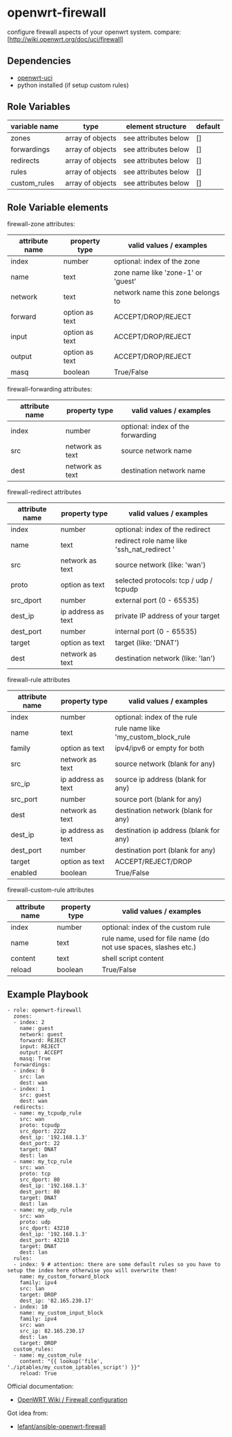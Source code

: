 openwrt-firewall
================

configure firewall aspects of your openwrt system.
compare: [http://wiki.openwrt.org/doc/uci/firewall]

Dependencies
------------

* [openwrt-uci](https://github.com/flandiGT/openwrt-uci)
* python installed (if setup custom rules)

Role Variables
--------------

| variable name     | type             | element structure    | default |
|-------------------|------------------|----------------------|---------|
| zones             | array of objects | see attributes below | []      |
| forwardings       | array of objects | see attributes below | []      |
| redirects         | array of objects | see attributes below | []      |
| rules             | array of objects | see attributes below | []      |
| custom_rules      | array of objects | see attributes below | []      |

Role Variable elements
----------------------

firewall-zone attributes:

| attribute name | property type       | valid values / examples            |
|----------------|---------------------|------------------------------------|
| index          | number              | optional: index of the zone        |
| name           | text                | zone name like 'zone-1' or 'guest' |
| network        | text                | network name this zone belongs to  |
| forward        | option as text      | ACCEPT/DROP/REJECT                 |
| input          | option as text      | ACCEPT/DROP/REJECT                 |
| output         | option as text      | ACCEPT/DROP/REJECT                 |
| masq           | boolean             | True/False                         |

firewall-forwarding attributes:

| attribute name | property type       | valid values / examples            |
|----------------|---------------------|------------------------------------|
| index          | number              | optional: index of the forwarding  |
| src            | network as text     | source network name                |
| dest           | network as text     | destination network name           |

firewall-redirect attributes

| attribute name | property type       | valid values / examples                     |
|----------------|---------------------|---------------------------------------------|
| index          | number              | optional: index of the redirect             |
| name           | text                | redirect role name like 'ssh_nat_redirect ' |
| src            | network as text     | source network (like: 'wan')                |
| proto          | option as text      | selected protocols: tcp / udp / tcpudp      |
| src_dport      | number              | external port (0 - 65535)                   |
| dest_ip        | ip address as text  | private IP address of your target           |
| dest_port      | number              | internal port (0 - 65535)                   |
| target         | option as text      | target (like: 'DNAT')                       |
| dest           | network as text     | destination network (like: 'lan')           |

firewall-rule attributes

| attribute name | property type       | valid values / examples                     |
|----------------|---------------------|---------------------------------------------|
| index          | number              | optional: index of the rule                 |
| name           | text                | rule name like 'my_custom_block_rule        |
| family         | option as text      | ipv4/ipv6 or empty for both                 |
| src            | network as text     | source network (blank for any)              |
| src_ip         | ip address as text  | source ip address (blank for any)           |
| src_port       | number              | source port (blank for any)                 |
| dest           | network as text     | destination network (blank for any)         |
| dest_ip        | ip address as text  | destination ip address (blank for any)      |
| dest_port      | number              | destination port (blank for any)            |
| target         | option as text      | ACCEPT/REJECT/DROP                          |
| enabled        | boolean             | True/False                                  |

firewall-custom-rule attributes

| attribute name | property type       | valid values / examples                                         |
|----------------|---------------------|-----------------------------------------------------------------|
| index          | number              | optional: index of the  custom rule                             |
| name           | text                | rule name, used for file name (do not use spaces, slashes etc.) |
| content        | text                | shell script content                                            |
| reload         | boolean             | True/False                                                      |

Example Playbook
----------------

```
- role: openwrt-firewall
  zones:
  - index: 2
    name: guest
    network: guest
    forward: REJECT
    input: REJECT
    output: ACCEPT
    masq: True   
  forwardings:
  - index: 0
    src: lan
    dest: wan
  - index: 1
    src: guest
    dest: wan    
  redirects:
  - name: my_tcpudp_rule
    src: wan
    proto: tcpudp
    src_dport: 2222
    dest_ip: '192.168.1.3'
    dest_port: 22
    target: DNAT
    dest: lan
  - name: my_tcp_rule
    src: wan
    proto: tcp
    src_dport: 80
    dest_ip: '192.168.1.3'
    dest_port: 80
    target: DNAT
    dest: lan
  - name: my_udp_rule
    src: wan
    proto: udp
    src_dport: 43210
    dest_ip: '192.168.1.3'
    dest_port: 43210
    target: DNAT
    dest: lan
  rules:
  - index: 9 # attention: there are some default rules so you have to setup the index here otherwise you will overwrite them!
    name: my_custom_forward_block
    family: ipv4
    src: lan
    target: DROP
    dest_ip: '82.165.230.17'      
  - index: 10
    name: my_custom_input_block
    family: ipv4
    src: wan
    src_ip: 82.165.230.17
    dest: lan
    target: DROP
  custom_rules:
  - name: my_custom_rule
    content: "{{ lookup('file', './iptables/my_custom_iptables_script') }}"
    reload: True
```

Official documentation:
* [OpenWRT Wiki / Firewall configuration](http://wiki.openwrt.org/doc/uci/firewall)

Got idea from:
* [lefant/ansible-openwrt-firewall](https://github.com/lefant/ansible-openwrt-firewall)
